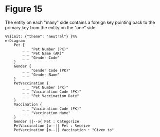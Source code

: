 # Figure 15

The entity on each "many" side contains a foreign key pointing back to the primary key from the entity on the "one" side.

```mermaid
%%{init: {"theme": "neutral"} }%%
erDiagram
    Pet {
        _ _ "Pet Number (PK)"
        _ _ "Pet Name (AK)"
        _ _ "Gender Code"
    }
    Gender {
        _ _ "Gender Code (PK)"
        _ _ "Gender Name"
    }
    PetVaccination {
        _ _ "Pet Number (PK)"
        _ _ "Vaccination Code (PK)"
        _ _ "Pet Vaccination Date"
    }
    Vaccination {
        _ _ "Vaccination Code (PK)"
        _ _ "Vaccination Name"
    }
    Gender ||--o{ Pet : Categorize
    PetVaccination }o--|| Pet : Receive
    PetVaccination }o--|| Vaccination : "Given to"
```